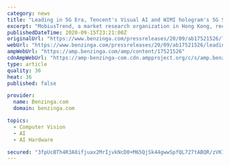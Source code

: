 ```yaml
---
category: news
title: "Leading in 5G Era, Tencent's Visual AI and WIMI hologram's 5G Stitching Algorithm"
excerpt: "MobiusTrend, a market research organization in Hong Kong, recently released a research report on ‘Leading in 5G Era, Tencent’s Visual AI and"
publishedDateTime: 2020-09-15T23:21:00Z
originalUrl: "https://www.benzinga.com/pressreleases/20/09/ab17521526/leading-in-5g-era-tencents-visual-ai-and-wimi-holograms-5g-stitching-algorithm"
webUrl: "https://www.benzinga.com/pressreleases/20/09/ab17521526/leading-in-5g-era-tencents-visual-ai-and-wimi-holograms-5g-stitching-algorithm"
ampWebUrl: "https://amp.benzinga.com/amp/content/17521526"
cdnAmpWebUrl: "https://amp-benzinga-com.cdn.ampproject.org/c/s/amp.benzinga.com/amp/content/17521526"
type: article
quality: 36
heat: 36
published: false

provider:
  name: Benzinga.com
  domain: benzinga.com

topics:
  - Computer Vision
  - AI
  - AI Hardware

secured: "3fpUcBTh4R3A8ifjuax2MrIjvkNcD0+M65QjSk44gwwSpfQL727tABQR/zVK1hfzq/9srewrDfUVhIxoKAJ9IEqqWdxqrT+SkD62lAVZSvj6irhwyl3Pt3LEbPwlG8fHU00iaYkXn3slSNCWPLtpEqf+ATYhXYwAz/wSEB7FmFuOU6GlXbPV+zKPnFMMDLgZUldTIQ+ellHZfOYpWmIrWmmAOc34qwFGKzJshSuZRG9XQoHOy/W9sUJfsDPt2qyFIMiD7x9pxsMBEiz3oJDFe1wmnji3B7qpRGrWKLD/dshTuw8MeTbFmsfT0ELlA5JzrDbpR5b4x4VQaqhdyJUth3/pSJHBPdF7Gj8kWxSmmxA=;fU10HB7NZyAOIOOzGpL0sA=="
---
```


